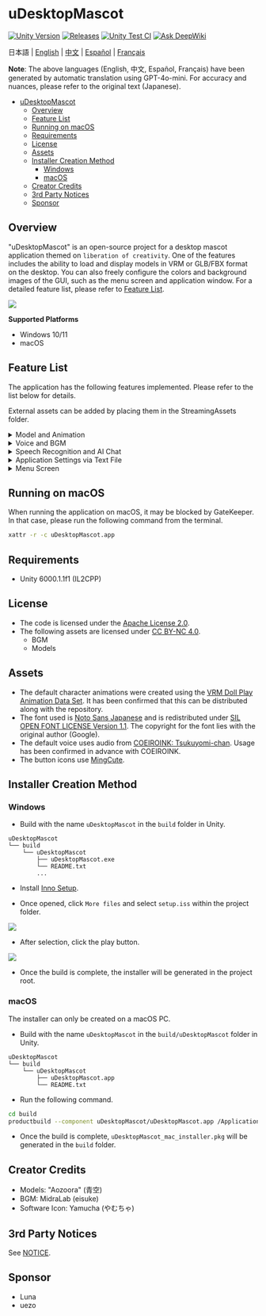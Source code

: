 # uDesktopMascot

[![Unity Version](https://img.shields.io/badge/Unity-6000.0%2B-blueviolet?logo=unity)](https://unity.com/releases/editor/archive)
[![Releases](https://img.shields.io/github/release/MidraLab/uDesktopMascot.svg)](https://github.com/MidraLab/uDesktopMascot/releases)
[![Unity Test CI](https://github.com/MidraLab/uDesktopMascot/actions/workflows/edit-test.yml/badge.svg)](https://github.com/MidraLab/uDesktopMascot/actions/workflows/edit-test.yml)
[![Ask DeepWiki](https://deepwiki.com/badge.svg)](https://deepwiki.com/MidraLab/uDesktopMascot)

日本語 | [English](README_EN.md) | [中文](README_CN.md) | [Español](README_ES.md) | [Français](README_FR.md)

**Note**: The above languages (English, 中文, Español, Français) have been generated by automatic translation using GPT-4o-mini. For accuracy and nuances, please refer to the original text (Japanese).

<!-- TOC -->
* [uDesktopMascot](#udesktopmascot)
  * [Overview](#overview)
  * [Feature List](#feature-list)
  * [Running on macOS](#running-on-macos)
  * [Requirements](#requirements)
  * [License](#license)
  * [Assets](#assets)
  * [Installer Creation Method](#installer-creation-method)
    * [Windows](#windows)
    * [macOS](#macos)
  * [Creator Credits](#creator-credits)
  * [3rd Party Notices](#3rd-party-notices)
  * [Sponsor](#sponsor)
<!-- TOC -->

## Overview

"uDesktopMascot" is an open-source project for a desktop mascot application themed on `liberation of creativity`. One of the features includes the ability to load and display models in VRM or GLB/FBX format on the desktop. You can also freely configure the colors and background images of the GUI, such as the menu screen and application window. For a detailed feature list, please refer to [Feature List](#feature-list).

![](Docs/Image/AppImage.png)

**Supported Platforms**
* Windows 10/11
* macOS

## Feature List

The application has the following features implemented. Please refer to the list below for details.

External assets can be added by placing them in the StreamingAssets folder.

<details>

<summary>Model and Animation</summary>

* Loads and displays any model file placed in the StreamingAssets folder.
  * Supports VRM (1.x, 0.x) model formats.
  * Supports GLB/GLTF model formats (animations not supported).
  * Supports FBX model formats (note that some models may not be able to load textures, and animations are not supported).
    * Textures can be loaded by placing them in StreamingAssets/textures/.
* Add VRM models from the model selection/addition screen.
  * Add by specifying a path.
  * Add from a file selection dialog.

</details>

<details>

<summary>Voice and BGM</summary>

* Loads and plays audio files placed under SteamingAssets/Voice/. If multiple files are present, they are played randomly.
  * Audio played on click is loaded from audio files placed under StreamingAssets/Voice/Click/.
* Loads and plays music files placed under SteamingAssets/BGM/. If multiple files are present, they are played randomly.
* Adds a default character voice.
  * The default voice uses audio from [COEIROINK: Tsukuyomi-chan](https://coeiroink.com/character/audio-character/tsukuyomi-chan).
  * Played at app startup, app exit, and on click.

</details>

<details>

<summary>Speech Recognition and AI Chat</summary>

* Integrates the offline speech recognition engine [Vosk](https://alphacephei.com/vosk/) to convert microphone input into text in real-time.
  * Intermediate results `[STT][partial]` and final results `[STT][final]` are displayed in the Unity Console.
  * If silence continues for `VadSilenceSeconds` (default 1.0 seconds), the text is confirmed and sent to the LLM (`[STT][send]` log).
* Once the text is confirmed, it passes the voice message to the AI chat function, allowing the character to read the response aloud.
  * The microphone is automatically paused during response generation to prevent misrecognition.
* Recording can be toggled using the microphone button on the ChatDialog screen.
* Required native DLLs (`libvosk.dll`, `libstdc++-6.dll`, `libgcc_s_seh-1.dll`, `libwinpthread-1.dll`, etc.) are placed in `Assets/Plugins/x86_64/` and are packaged automatically during the build.
* By placing acoustic models (e.g., `vosk-model-small-ja-0.22`) or quantized GGUF models under `StreamingAssets`, multiple languages, including Japanese and English, can be handled without a network connection.

</details>

<details>

<summary>Application Settings via Text File</summary>

You can change the application settings using the application_settings.txt file.

The structure of the settings file is as follows:

```txt
[Character]
ModelPath=default.vrm
TexturePaths=test.png
Scale=3
PositionX=0
PositionY=0
PositionZ=0
RotationX=0
RotationY=0
RotationZ=0

[Sound]
VoiceVolume=1
BGMVolume=0.5
SEVolume=1

[Display]
Opacity=1
AlwaysOnTop=True

[Performance]
TargetFrameRate=60
QualityLevel=2
```

</details>

<details>

<summary>Menu Screen</summary>

* You can set the background image and color of the menu screen.
  * The background image can be loaded from image files placed in StreamingAssets/Menu/. Supported image formats are:
    * PNG
    * JPG (JPEG)
    * BMP
    * GIF (static images)
    * TGA
    * TIFF
  * The background color can be specified using color codes.
* The menu screen provides access to the following features:
  * Model selection and addition screen
  * AI chat function
  * LocalWeb function
  * Application settings
  * Application exit
* By pressing the minimize button on the menu screen, the application can be minimized to the notification area on Windows.
  * Minimized applications can be displayed again by clicking the icon in the notification area.

</details>

## Running on macOS

When running the application on macOS, it may be blocked by GateKeeper.
In that case, please run the following command from the terminal.

```sh
xattr -r -c uDesktopMascot.app
```

## Requirements
* Unity 6000.1.1f1 (IL2CPP)

## License
* The code is licensed under the [Apache License 2.0](LICENSE).
* The following assets are licensed under [CC BY-NC 4.0](https://creativecommons.org/licenses/by-nc/4.0/).
  * BGM
  * Models

## Assets
* The default character animations were created using the [VRM Doll Play Animation Data Set](https://fumi2kick.booth.pm/items/1655686). It has been confirmed that this can be distributed along with the repository.
* The font used is [Noto Sans Japanese](https://fonts.google.com/noto/specimen/Noto+Sans+JP?lang=ja_Jpan) and is redistributed under [SIL OPEN FONT LICENSE Version 1.1](https://fonts.google.com/noto/specimen/Noto+Sans+JP/license?lang=ja_Jpan). The copyright for the font lies with the original author (Google).
* The default voice uses audio from [COEIROINK: Tsukuyomi-chan](https://coeiroink.com/character/audio-character/tsukuyomi-chan). Usage has been confirmed in advance with COEIROINK.
* The button icons use [MingCute](https://github.com/MidraLab/MingCute).

## Installer Creation Method
### Windows
* Build with the name `uDesktopMascot` in the `build` folder in Unity.
```
uDesktopMascot
└── build
    └── uDesktopMascot
        ├── uDesktopMascot.exe
        └── README.txt
        ...
```

* Install [Inno Setup](https://www.jrsoftware.org/isdl.php).
  
* Once opened, click `More files` and select `setup.iss` within the project folder.
  
![](Docs/Image/SetupIss-1.png)
* After selection, click the play button.
  
![](Docs/Image/SetupIss-2.png)
* Once the build is complete, the installer will be generated in the project root.

### macOS
The installer can only be created on a macOS PC.

* Build with the name `uDesktopMascot` in the `build/uDesktopMascot` folder in Unity.
```
uDesktopMascot
└── build
    └── uDesktopMascot
        ├── uDesktopMascot.app
        └── README.txt
```

* Run the following command.
```sh
cd build
productbuild --component uDesktopMascot/uDesktopMascot.app /Applications ./uDesktopMascot_mac_installer.pkg
```
* Once the build is complete, `uDesktopMascot_mac_installer.pkg` will be generated in the `build` folder.

## Creator Credits
* Models: "Aozoora" (青空) 
* BGM: MidraLab (eisuke)
* Software Icon: Yamucha (やむちゃ)

## 3rd Party Notices

See [NOTICE](./NOTICE.md).

## Sponsor
- Luna
- uezo